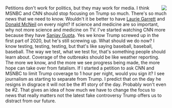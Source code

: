 <img src="http://scripting.com/images/2020/04/22/hopeObama.png" border="0" align="right">Petitions don't work for politics, but they may work for media. I think MSNBC and CNN should stop focusing on Trump so much. There's so much news that we need to know. Wouldn't it be better to have <a href="https://twitter.com/Laurie_Garrett">Laurie Garrett</a> and <a href="https://www.nytimes.com/by/donald-g-mcneil-jr">Donald McNeil</a> on every night? If science and medicine are so important, why not more science and medicine on TV. I've started watching CNN more because they have <a href="https://en.wikipedia.org/wiki/Sanjay_Gupta">Sanjay Gupta</a>. Yes we know Trump screwed up in the first part of 2020, but he's still screwing up. What should we do now? I know testing, testing, testing, but that's like saying baseball, baseball, baseball. The way we test, what we test for, that's something people should learn about. Coverage of the outbreaks should be like weather reporting. The more we know, and the more we see progress being made, the more hope can take over from fatalism. If I started a petition to ask CNN and MSNBC to limit Trump coverage to 1 hour per night, would you sign it? I see journalism as starting to separate from Trump. I predict that on the day he resigns in disgrace it will not be the #1 story of the day. Probably won't even be #2. That gives an idea of how much we have to change the focus to news that really matters not the latest fake controversy Trump offers us to distract from our future. 

